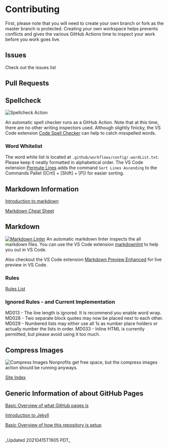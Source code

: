 # Contributing

First, please note that you will need to create your own branch or fork as the master branch is protected.  Creating your own workspace helps prevents conflicts and gives the various GitHub Actions time to inspect your work before you work goes live.

## Issues

Check out the issues list

## Pull Requests

## Spellcheck

![Spellcheck Action](https://github.com/frc6506/docs/workflows/Spellcheck%20Action/badge.svg)

An automatic spell checker runs as a GitHub Action.  Note that at this time, there are no other writing inspectors used.  Although slightly finicky, the VS Code extension [Code Spell Checker](https://marketplace.visualstudio.com/items?itemName=streetsidesoftware.code-spell-checker) can help to catch misspelled words.

### Word Whitelist

The word white list is located at `.github/workflows/config/.wordList.txt`.  Please keep it neatly formatted in alphabetical order.  The VS Code extension [Permute Lines](https://marketplace.visualstudio.com/items?itemName=earshinov.permute-lines) adds the command `Sort Lines Ascending` to the Commands Pallet ([Crtl] + [Shift] + [P]) for easier sorting.

## Markdown Information

[Introduction to markdown](https://www.markdownguide.org/getting-started/)

[Markdown Cheat Sheet](https://www.markdownguide.org/cheat-sheet/)

## Markdown

[![Markdown Linter](https://github.com/frc6506/docs/actions/workflows/markdownwonLinter.yml/badge.svg)](https://github.com/frc6506/docs/actions/workflows/markdownwonLinter.yml)
An automatic markdown linter inspects the all markdown files.  You can use the VS Code extension [markdownlint](https://marketplace.visualstudio.com/items?itemName=DavidAnson.vscode-markdownlint) to help you out in VS Code.

Also checkout the VS Code extension [Markdown Preview Enhanced](https://marketplace.visualstudio.com/items?itemName=shd101wyy.markdown-preview-enhanced) for live preview in VS Code.

### Rules

[Rules List](https://github.com/DavidAnson/markdownlint/blob/main/doc/Rules.md})

### Ignored Rules - and Current Implementation

MD013 - The line length is ignored.  It is recommend you enable word wrap.
MD028 - Two separate block quotes may now be placed next to each other.
MD029 - Numbered lists may either use all 1s as number place holders or actually number the lists in order.
MD033 - Inline HTML is currently permitted, but please avoid using it too much.

## Compress Images

![Compress Images](https://github.com/frc6506/docs/workflows/Compress%20Images/badge.svg)
Nonprofits get free space, but the compress images action should be running anyways.

[Site Index](https://frc6506.github.io/docs/index)

## Generic Information of about GitHub Pages

[Basic Overview of what GitHub pages is](https://pages.github.com/)

[Introduction to Jekyll](https://help.github.com/en/github/working-with-github-pages/setting-up-a-github-pages-site-with-jekyll)

[Basic Overview of how this repository is setup](https://nicolas-van.github.io/easy-markdown-to-github-pages/)

<br>
_Updated 20210415T1905 PDT_
